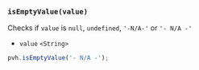 ### ``isEmptyValue(value)``
Checks if ``value`` is `null`, `undefined`, `'-N/A-'` or `'- N/A -'`
- `value` `<String>`

```js
pvh.isEmptyValue('- N/A -');
```